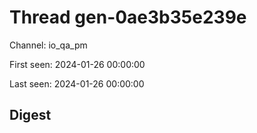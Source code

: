 # Thread gen-0ae3b35e239e
Channel: io_qa_pm

First seen: 2024-01-26 00:00:00

Last seen: 2024-01-26 00:00:00

## Digest



